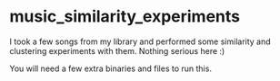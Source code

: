 # music_similarity_experiments
I took a few songs from my library and performed some similarity and clustering experiments with them. Nothing serious here :)

You will need a few extra binaries and files to run this.
